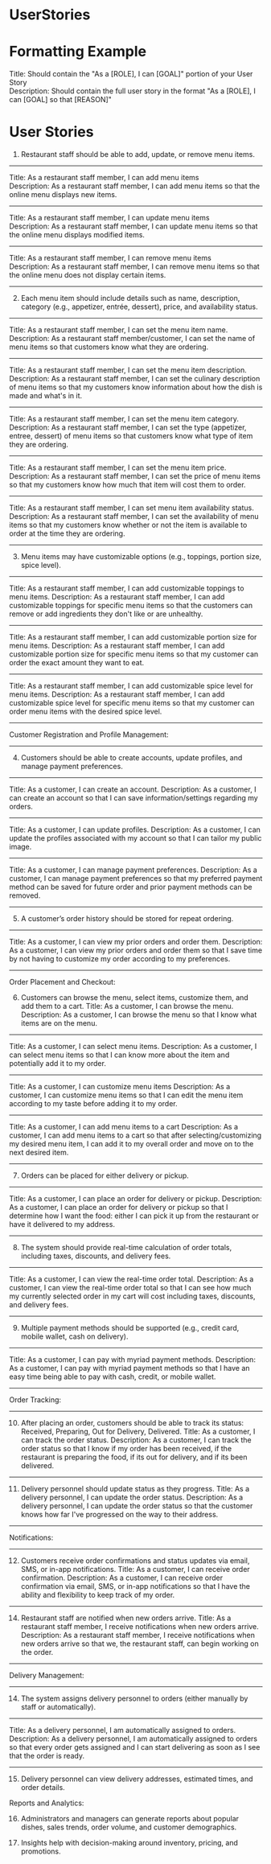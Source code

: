 #  UserStories
# Formatting Example
Title: Should contain the "As a [ROLE], I can [GOAL]" portion of your User Story  
Description: Should contain the full user story in the format "As a [ROLE], I can [GOAL] so that [REASON]"  

# User Stories  
1. Restaurant staff should be able to add, update, or remove menu items.  
_________
Title: As a restaurant staff member, I can add menu items  
Description: As a restaurant staff member, I can add menu items so that the online menu displays new items.  
_________
Title: As a restaurant staff member, I can update menu items  
Description: As a restaurant staff member, I can update menu items so that the online menu displays modified items.  
_________
Title: As a restaurant staff member, I can remove menu items  
Description: As a restaurant staff member, I can remove menu items so that the online menu does not display certain items.  
_________
2. Each menu item should include details such as name, description, category (e.g., appetizer, entrée, dessert), price, and availability status.  
_________
Title: As a restaurant staff member, I can set the menu item name.
Description: As a restaurant staff member/customer, I can set the name of menu items so that customers know what they are ordering. 
_________
Title: As a restaurant staff member, I can set the menu item description.
Description: As a restaurant staff member, I can set the culinary description of menu items so that my customers know information about how the dish is made and what's in it. 
_________
Title: As a restaurant staff member, I can set the menu item category.
Description: As a restaurant staff member, I can set the type (appetizer, entree, dessert) of menu items so that customers know what type of item they are ordering. 
_________
Title: As a restaurant staff member, I can set the menu item price.
Description: As a restaurant staff member, I can set the price of menu items so that my customers know how much that item will cost them to order. 
_________
Title: As a restaurant staff member, I can set menu item availability status.
Description: As a restaurant staff member, I can set the availability of menu items so that my customers know whether or not the item is available to order at the time they are ordering. 
_________
3. Menu items may have customizable options (e.g., toppings, portion size, spice level).
_________
Title: As a restaurant staff member, I can add customizable toppings to menu items.
Description: As a restaurant staff member, I can add customizable toppings for specific menu items so that the customers can remove or add ingredients they don't like or are unhealthy.
_________
Title: As a restaurant staff member, I can add customizable portion size for menu items.
Description: As a restaurant staff member, I can add customizable portion size for specific menu items so that my customer can order the exact amount they want to eat.
_________
Title: As a restaurant staff member, I can add customizable spice level for menu items.
Description: As a restaurant staff member, I can add customizable spice level for specific menu items so that my customer can order menu items with the desired spice level.
_________
Customer Registration and Profile Management:
_________
4. Customers should be able to create accounts, update profiles, and manage payment preferences.
_________
Title: As a customer, I can create an account.
Description: As a customer, I can create an account so that I can save information/settings regarding my orders.
_________
Title: As a customer, I can update profiles.
Description: As a customer, I can update the profiles associated with my account so that I can tailor my public image.
_________
Title: As a customer, I can manage payment preferences.
Description: As a customer, I can manage payment preferences so that my preferred payment method can be saved for future order and prior payment methods can be removed.
_________
5. A customer’s order history should be stored for repeat ordering.
_________
Title: As a customer, I can view my prior orders and order them.
Description: As a customer, I can view my prior orders and order them so that I save time by not having to customize my order according to my preferences. 
_________
Order Placement and Checkout:

6. Customers can browse the menu, select items, customize them, and add them to a cart.
Title: As a customer, I can browse the menu.
Description: As a customer, I can browse the menu so that I know what items are on the menu.
_________
Title: As a customer, I can select menu items.
Description: As a customer, I can select menu items so that I can know more about the item and potentially add it to my order.
_________
Title: As a customer, I can customize menu items
Description: As a customer, I can customize menu items so that I can edit the menu item according to my taste before adding it to my order. 
_________
Title: As a customer, I can add menu items to a cart
Description: As a customer, I can add menu items to a cart so that after selecting/customizing my desired menu item, I can add it to my overall order and move on to the next desired item. 
_________
7. Orders can be placed for either delivery or pickup.
_________
Title: As a customer, I can place an order for delivery or pickup. 
Description: As a customer, I can place an order for delivery or pickup so that I determine how I want the food: either I can pick it up from the restaurant or have it delivered to my address. 
_________
8. The system should provide real-time calculation of order totals, including taxes, discounts, and delivery fees.
_________
Title: As a customer, I can view the real-time order total.
Description: As a customer, I can view the real-time order total so that I can see how much my currently selected order in my cart will cost including taxes, discounts, and delivery fees. 
_________
9. Multiple payment methods should be supported (e.g., credit card, mobile wallet, cash on delivery).
_________
Title: As a customer, I can pay with myriad payment methods.
Description: As a customer, I can pay with myriad payment methods so that I have an easy time being able to pay with cash, credit, or mobile wallet.
_________
Order Tracking:
_________
10. After placing an order, customers should be able to track its status: Received, Preparing, Out for Delivery, Delivered.
Title: As a customer, I can track the order status.
Description: As a customer, I can track the order status so that I know if my order has been received, if the restaurant is preparing the food, if its out for delivery, and if its been delivered. 
_________
11. Delivery personnel should update status as they progress.
Title: As a delivery personnel, I can update the order status.
Description: As a delivery personnel, I can update the order status so that the customer knows how far I've progressed on the way to their address. 
_________
Notifications:
_________
12. Customers receive order confirmations and status updates via email, SMS, or in-app notifications.
Title: As a customer, I can receive order confirmation.
Description: As a customer, I can receive order confirmation via email, SMS, or in-app notifications so that I have the ability and flexibility to keep track of my order. 
_________
14. Restaurant staff are notified when new orders arrive.
Title: As a restaurant staff member, I receive notifications when new orders arrive.
Description: As a restaurant staff member, I receive notifications when new orders arrive so that we, the restaurant staff, can begin working on the order. 
_________
Delivery Management:
_________
14. The system assigns delivery personnel to orders (either manually by staff or automatically).
_________
Title: As a delivery personnel, I am automatically assigned to orders. 
Description: As a delivery personnel, I am automatically assigned to orders so that every order gets assigned and I can start delivering as soon as I see that the order is ready. 
_________
15. Delivery personnel can view delivery addresses, estimated times, and order details.


Reports and Analytics:

16. Administrators and managers can generate reports about popular dishes, sales trends, order volume, and customer demographics.


17. Insights help with decision-making around inventory, pricing, and promotions.


